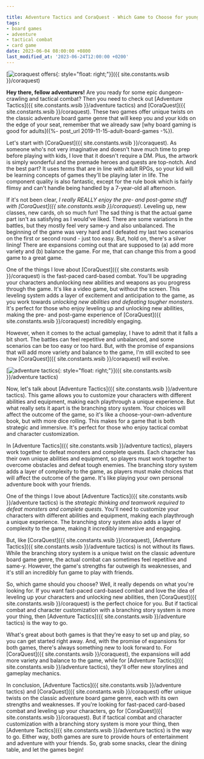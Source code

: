 ```yaml
---

title: Adventure Tactics and CoraQuest - Which Game to Choose for young teens?
tags:
- board games
- adventure
- tactical combat
- card game
date: 2023-06-04 08:00:00 +0800
last_modified_at: '2023-06-24T12:00:00 +0200'
---
```


[![coraquest offers](https://i.imgur.com/6s4IJiPm.png){: style="float: right;"}]({{ site.constants.wsib }}/coraquest)

**Hey there, fellow adventurers!** Are you ready for some epic dungeon-crawling and tactical combat? Then you need to check out [Adventure Tactics]({{ site.constants.wsib }}/adventure tactics) and [CoraQuest]({{ site.constants.wsib }}/coraquest). These two games offer unique twists on the classic adventure board game genre that will keep you and your kids on the edge of your seat, remember that we already saw [why board gaming is good for adults]({%- post_url 2019-11-15-adult-board-games -%}).

Let's start with [CoraQuest]({{ site.constants.wsib }}/coraquest). As someone who's not very imaginative and doesn't have much time to prep before playing with kids, I love that it doesn't require a DM. Plus, the artwork is simply wonderful and the premade heroes and quests are top-notch. And the best part? It uses terms that are in line with adult RPGs, so your kid will be learning concepts of games they'll be playing later in life. The component quality is also fantastic, except for the rule book which is fairly flimsy and can't handle being handled by a 7-year-old all afternoon.

If it's not been clear, *I really REALLY enjoy the pre- and post-game stuff with [CoraQuest]({{ site.constants.wsib }}/coraquest)*. Leveling up, new classes, new cards, oh so much fun! The sad thing is that the actual game part isn't as satisfying as I would've liked. There are some variations in the battles, but they mostly feel very same-y and also unbalanced. The beginning of the game was very hard and I defeated my last two scenarios on the first or second round - just too easy. But, hold on, there's a silver lining! There are expansions coming out that are supposed to (a) add more variety and (b) balance the game. For me, that can change this from a good game to a great game.

One of the things I love about [CoraQuest]({{ site.constants.wsib }}/coraquest) is the fast-paced card-based combat. You'll be upgrading your characters andunlocking new abilities and weapons as you progress through the game. It's like a video game, but without the screen. This leveling system adds a layer of excitement and anticipation to the game, as you work towards *unlocking new abilities and defeating tougher monsters*. It's perfect for those who enjoy leveling up and unlocking new abilities, making the pre- and post-game experience of [CoraQuest]({{ site.constants.wsib }}/coraquest) incredibly engaging.

However, when it comes to the actual gameplay, I have to admit that it falls a bit short. The battles can feel repetitive and unbalanced, and some scenarios can be too easy or too hard. But, with the promise of expansions that will add more variety and balance to the game, I'm still excited to see how [CoraQuest]({{ site.constants.wsib }}/coraquest) will evolve.

[![adventure tactics](https://i.imgur.com/daqPDn2m.png){: style="float: right;"}]({{ site.constants.wsib }}/adventure tactics)

Now, let's talk about [Adventure Tactics]({{ site.constants.wsib }}/adventure tactics). This game allows you to customize your characters with different abilities and equipment, making each playthrough a unique experience. But what really sets it apart is the branching story system. Your choices will affect the outcome of the game, so it's like a choose-your-own-adventure book, but with more dice rolling. This makes for a game that is both strategic and immersive. It's perfect for those who enjoy tactical combat and character customization.

In [Adventure Tactics]({{ site.constants.wsib }}/adventure tactics), players work together to defeat monsters and complete quests. Each character has their own unique abilities and equipment, so players must work together to overcome obstacles and defeat tough enemies. The branching story system adds a layer of complexity to the game, as players must make choices that will affect the outcome of the game. It's like playing your own personal adventure book with your friends.

One of the things I love about [Adventure Tactics]({{ site.constants.wsib }}/adventure tactics) is the *strategic thinking and teamwork required to defeat monsters and complete quests*. You'll need to customize your characters with different abilities and equipment, making each playthrough a unique experience. The branching story system also adds a layer of complexity to the game, making it incredibly immersive and engaging.

But, like [CoraQuest]({{ site.constants.wsib }}/coraquest), [Adventure Tactics]({{ site.constants.wsib }}/adventure tactics) is not without its flaws. While the branching story system is a unique twist on the classic adventure board game genre, the actual combat can sometimes feel repetitive and same-y. However, the game's strengths far outweigh its weaknesses, and it's still an incredibly fun game to play with friends.

So, which game should you choose? Well, it really depends on what you're looking for. If you want fast-paced card-based combat and love the idea of leveling up your characters and unlocking new abilities, then [CoraQuest]({{ site.constants.wsib }}/coraquest) is the perfect choice for you. But if tactical combat and character customization with a branching story system is more your thing, then [Adventure Tactics]({{ site.constants.wsib }}/adventure tactics) is the way to go.

What's great about both games is that they're easy to set up and play, so you can get started right away. And, with the promise of expansions for both games, there's always something new to look forward to. For [CoraQuest]({{ site.constants.wsib }}/coraquest), the expansions will add more variety and balance to the game, while for [Adventure Tactics]({{ site.constants.wsib }}/adventure tactics), they'll offer new storylines and gameplay mechanics.

In conclusion, [Adventure Tactics]({{ site.constants.wsib }}/adventure tactics) and [CoraQuest]({{ site.constants.wsib }}/coraquest) offer unique twists on the classic adventure board game genre, each with its own strengths and weaknesses. If you're looking for fast-paced card-based combat and leveling up your characters, go for [CoraQuest]({{ site.constants.wsib }}/coraquest). But if tactical combat and character customization with a branching story system is more your thing, then [Adventure Tactics]({{ site.constants.wsib }}/adventure tactics) is the way to go. Either way, both games are sure to provide hours of entertainment and adventure with your friends. So, grab some snacks, clear the dining table, and let the games begin!
